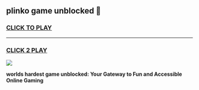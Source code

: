 
## plinko game unblocked 👋
<h3>
<a href="https://premium.freeplayer.one?title=plinko_game_unblocked&ref=13F">CLICK TO PLAY</a></h3>
<hr>

<h3>
<a href="https://premium.freeplayer.one?title=plinko_game_unblocked&ref=13F">CLICK 2 PLAY</a>
  
</h3>

<a href="https://premium.freeplayer.one?title=plinko_game_unblocked&ref=12F/"><img src="https://clearcache.store/games.png"></a>


**worlds hardest game unblocked: Your Gateway to Fun and Accessible Online Gaming**
